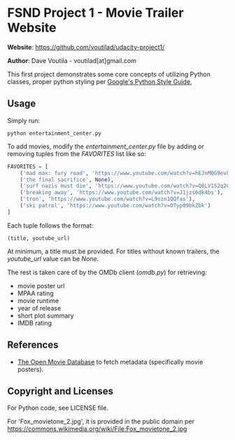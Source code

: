 # FSND Project 1 - Movie Trailer Website

**Website**: https://github.com/voutilad/udacity-project1/

**Author**: Dave Voutila - voutilad\[at\]gmail.com

This first project demonstrates some core concepts of utilizing Python classes, proper python styling per [Google's Python Style Guide](https://google-styleguide.googlecode.com/svn/trunk/pyguide.html?showone=Naming#Comments),


## Usage
Simply run:
````
python entertainment_center.py
````

To add movies, modify the _entertainment_center.py_  file by adding or removing tuples from the _FAVORITES_ list like so:

`````python
FAVORITES = [
    ('mad max: fury road', 'https://www.youtube.com/watch?v=hEJnMQG9ev8'),
    ('the final sacrifice', None),
    ('surf nazis must die', 'https://www.youtube.com/watch?v=Q8LV1S2q2GA'),
    ('breaking away', 'https://www.youtube.com/watch?v=J1jzs6dk4bs'),
    ('tron', 'https://www.youtube.com/watch?v=L9szn1QQfas'),
    ('ski patrol', 'https://www.youtube.com/watch?v=OTyp09bkZbk')
]
`````

Each tuple follows the format:
`````
(title, youtube_url)
`````
At minimum, a title must be provided. For titles without known trailers, the _youtube_url_ value can be _None_.

The rest is taken care of by the OMDb client (_omdb.py_) for retrieving:
* movie poster url
* MPAA rating
* movie runtime
* year of release
* short plot summary
* IMDB rating

## References

- [The Open Movie Database](http://www.omdbapi.com) to fetch metadata (specifically movie posters).


## Copyright and Licenses

For Python code, see LICENSE file.

For 'Fox_movietone_2.jpg', it is provided in the public domain per https://commons.wikimedia.org/wiki/File:Fox_movietone_2.jpg
